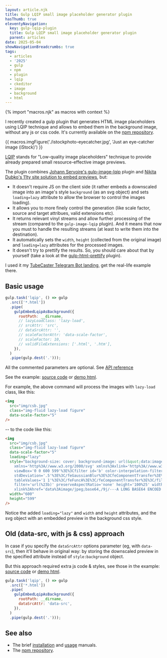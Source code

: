 ```yaml
---
layout: article.njk
title: Gulp LQIP small image placeholder generator plugin
hasThumb: true
eleventyNavigation:
  key: gulp-lqip-plugin
  title: Gulp LQIP small image placeholder generator plugin
  parent: articles
date: 2025-05-04
showNavigationBreadcrumbs: true
tags:
  - articles
  - '2025'
  - gulp
  - npm
  - plugin
  - lqip
  - ckeditor
  - image
  - background
  - html
---
```


<!--
@changed 2025.05.04, 21:09
-->

{% import "macros.njk" as macros with context %}

I recently created a gulp plugin that generates HTML image placeholders using LQIP technique and allows to embed them in the background image, without any js or css code. It's currently available on the [npm repository](https://www.npmjs.com/package/gulp-embed-lqip-as-background).

{{ macros.imgFigure('./istockphoto-eyecatcher.jpg', 'Just an eye-catcher image (iStock)') }}

[LQIP](https://cloudinary.com/blog/low_quality_image_placeholders_lqip_explained) stands for "Low-quality image placeholders" technique to provide already prepared small resource-effective image previews.

The plugin combines [Johann Servoire's gulp-image-lqip](https://github.com/Johann-S/gulp-image-lqip) plugin and [Nikita Dubko's 11ty site solution to embed previews](https://github.com/MeFoDy/mefody.dev), but:

- It doesn't require JS on the client side (it rather embeds a downscaled image into an image's style `background` (as an svg object) and sets `loading=lazy` attribute to allow the browser to control the images loading).
- It allows you to more finely control the generation (like scale factor, source and target attribues, valid extensions etc).
- It returns relevant vinyl streams and allow further processing of the stream (compared to the `gulp-image-lqip` plugin). And it means that now you must to handle the resulting streams (at least to write them into the destination).
- It automatically sets the `width`, `height` (collected from the original image) and `loading=lazy` attributes for the processed images.
- It doesn't try to prettify the results. So, you should care about that by yourself (take a look at the [gulp-html-prettify](https://www.npmjs.com/package/gulp-html-prettify) plugin).

I used it my [TubeCaster Telegram Bot landing](/projects/2025/tubecaster-telegram-bot/), get the real-life example there.

## Basic usage

```javascript
gulp.task('lqip', () => gulp
  .src(['*.html'])
  .pipe(
    gulpEmbedLqipAsBackground({
      rootPath: __dirname,
      // lazyLoadClass: 'lazy-load',
      // srcAttr: 'src',
      // dataSrcAttr: '',
      // scaleFactorAttr: 'data-scale-factor',
      // scaleFactor: 10,
      // validFileExtensions: ['.html', '.htm'],
    }),
  )
  .pipe(gulp.dest('.')));

```

All the commented parameters are optional. See [API reference](https://github.com/lilliputten/gulp-embed-lqip-as-background#api)

See the example: [source code](https://github.com/lilliputten/gulp-embed-lqip-as-background/blob/HEAD/test/test.html) or [demo html](https://html-preview.github.io/?url=https://github.com/lilliputten/gulp-embed-lqip-as-background/blob/HEAD/test/test.html).

For example, the above command will process the images with `lazy-load` class, like this:

```html
<img
  src="img/csb.jpg"
  class="img-fluid lazy-load figure"
  data-scale-factor="5"
/>
```

-- to the code like this:

```html
<img
  src="img/csb.jpg"
  class="img-fluid lazy-load figure"
  data-scale-factor="5"
  loading="lazy"
  style="background-size: cover; background-image: url(&quot;data:image/svg+xml;charset=utf-8,%3Csvg
    xmlns='http%3A//www.w3.org/2000/svg' xmlns%3Axlink='http%3A//www.w3.org/1999/xlink'
    viewBox='0 0 600 599'%3E%3Cfilter id='b' color-interpolation-filters='sRGB'%3E%3CfeGaussianBlur
    stdDeviation='.5'%3E%3C/feGaussianBlur%3E%3CfeComponentTransfer%3E%3CfeFuncA type='discrete'
    tableValues='1 1'%3E%3C/feFuncA%3E%3C/feComponentTransfer%3E%3C/filter%3E%3Cimage
    filter='url(%23b)' preserveAspectRatio='none' height='100%25' width='100%25'
    xlink%3Ahref='data%3Aimage/jpeg;base64,/9j/---A LONG BASE64 ENCOED STRING IS COMING HERE---//2Q=='%3E%3C/image%3E%3C/svg%3E&quot;);"
  width="600"
  height="599"
/>
```

Notice the added `loading="lazy"` and `width` and `height` attributes, and the svg object with an embedded preview in the background css style.

## Old (data-src, with js & css) approach

In case if you specify the `dataSrcAttr` options parameter (eg, with `data-src`), then it'll behave in original way: by storing the downscaled preview in the specified attribute instead of `style:background` object.

But this approach required extra js code & styles, see those in the example: [source code](https://github.com/lilliputten/gulp-embed-lqip-as-background/blob/HEAD/test/demo-data-src-test.html) or [demo html](https://html-preview.github.io/?url=https://github.com/lilliputten/gulp-embed-lqip-as-background/blob/HEAD/test/demo-data-src-test.html).

```javascript
gulp.task('lqip', () => gulp
  .src(['*.html'])
  .pipe(
    gulpEmbedLqipAsBackground({
      rootPath: __dirname,
      dataSrcAttr: 'data-src',
    }),
  )
  .pipe(gulp.dest('.')));

```
## See also

- The brief [installation](https://github.com/lilliputten/gulp-embed-lqip-as-background#install) and [usage](https://github.com/lilliputten/gulp-embed-lqip-as-background#usage) manuals.
- The [npm repository](https://www.npmjs.com/package/gulp-embed-lqip-as-background).
